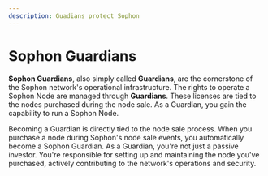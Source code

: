```yaml
---
description: Guadians protect Sophon
---
```


# Sophon Guardians

**Sophon Guardians**, also simply called **Guardians**, are the cornerstone of the Sophon network's operational infrastructure. The rights to operate a Sophon Node are managed through **Guardians**. These licenses are tied to the nodes purchased during the node sale. As a Guardian, you gain the capability to run a Sophon Node.

Becoming a Guardian is directly tied to the node sale process. When you purchase a node during Sophon's node sale events, you automatically become a Sophon Guardian. As a Guardian, you're not just a passive investor. You're responsible for setting up and maintaining the node you've purchased, actively contributing to the network's operations and security.

####
